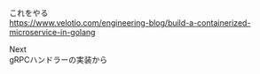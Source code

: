 これをやる  
https://www.velotio.com/engineering-blog/build-a-containerized-microservice-in-golang


Next  
gRPCハンドラーの実装から